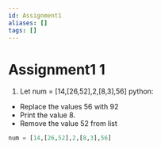```yaml
---
id: Assignment1
aliases: []
tags: []
---
```


# Assignment1 1

1. Let num = [14,[26,52],2,[8,3],56]
   python:

- Replace the values 56 with 92
- Print the value 8.
- Remove the value 52 from list

```python
num = [14,[26,52],2,[8,3],56]
```
